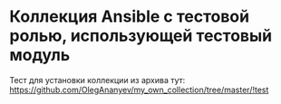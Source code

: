 Коллекция Ansible с тестовой ролью, использующей тестовый модуль
=========

Тест для установки коллекции из архива тут:
https://github.com/OlegAnanyev/my_own_collection/tree/master/!test

